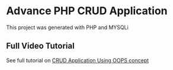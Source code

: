 # Advance PHP CRUD Application

This project was generated with PHP and MYSQLi

## Full Video Tutorial 
See full tutorial on [CRUD Application Using OOPS concept ](https://www.youtube.com/embed/ysFEzzew3HY)




